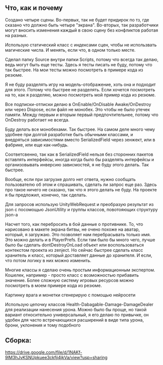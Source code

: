 ## Что, как и почему

Создано четыре сцены.
Во-первых, так не будет придирок по тз, где сказано что должно быть четыре "экрана". Во-вторых, так разработчики могут вносить изменения каждый в свою сцену без конфликтов работая на разных.

Использую статический класс с индексами сцен, чтобы не использвать магические числа. И менять, если что, в одном только месте.

Сделал папку Source внутри папки Scripts, потому что всегда так делаю, ведь могут быть еще тесты. Здесь я тесты писать не буду, потому что так быстрее. На мои тесты можно посмотреть в примере кода из резюме.

Я не буду разделять игру на модель-отображение, хоть она и подходит для этого. Потому что быстрее не разделять. Если хочется посмотреть на то, как я разделяю, можно посмотреть мой пример кода из резюме.


Все подписки-отписки делаю в OnEnable/OnDisable Awake/OnDestroy или через Dispose, если файл не монобех. Это чтобы не было утечек памяти. Между первым и вторым первый предпочтительнее, потому что OnDestroy работает не всегда.


Буду делать все монобехами. Так быстрее. На самом деле много чему удобнее при долгой разработке быть обычными классами, и внедряться зависимостями вместо SerializedField через зенжект, или в фабрике, или еще как-нибудь.

Соответсвенно, так как в SerializedField нельзя без сторонних пакетов вставлять интерфейсы, иногда когда было бы разделять интерфейсы и организовывать инверсию зависмостей, я не буду этого делать. Так быстрее.

Вообще, если при загрузке долго нет ответа, нужно сообщать пользователю об этом и спрашивать, сделать ли запрос еще раз. Здесь про такое ничего не сказано, так что я этого делать не буду. На проекте я бы предложил, конечно, так сделать.

Для запросов использую UnityWebRequest и преобразую результат из json с посомощью JsonUtility и группы классов, повотояющих структуру json-а

Насчет того, как перебросить в бой данные о противнике. То, что нарисовано в макете экрана битвы, не очено похоже на аватар, который, я загружаю. Это позволяет нам перебрасывать только имя. Это можно делать и в PlayerPrefs.
Если там было бы много чего, лучше было бы сделать dontDestroyOnLoad объект или воспользоваться контекстом проекта из zenject. Но сейчас быстрее сделать класс хранитель и класс, который доставляет данные до хранителя. И если, что потом логику в них можно изменить.

Многие классы я сделаю очень простым информационным экспертом. Кошелек, например - просто класс с возможностью прибавить значение. Более сложную систему игровых ресурсов можно посмотреть в моем примере кода из резюме.

Картинку врага и монетки сгенерирую с помощью нейросети

Использую цепочку классов Health-Dabagable-Damage-DamageDealer для реализации нанесения урона. Можно было бы проще, но такой вариант относительно универсальный, я его делаю по привычке, он удобен для часто встречающихся расширений в виде типа урона, брони, уклонения и  тому подобного

## Сборка:
https://drive.google.com/file/d/1NAKf-9lM3hJvKSNUpkuee3ckfji4jkVa/view?usp=sharing